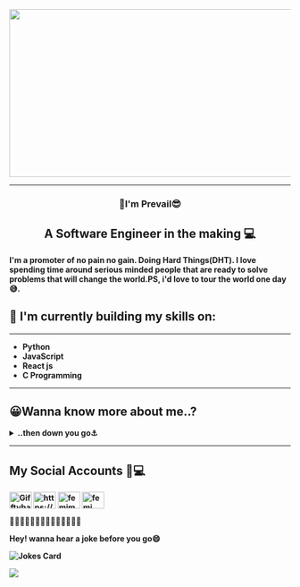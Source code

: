 
<span style="border-radius:15px" text-align="center">
<img src="https://user-images.githubusercontent.com/117872283/216997404-73759ab1-4e56-4245-825c-eeb6082653cf.gif" width="900px" height="300px">
</span>

___
<h3 align="center">
👋I'm <b>Prevail😎
</h3>
<h2 align="center">
A Software Engineer in the making 💻
</h2>
I'm a promoter of no pain no gain. Doing Hard Things(DHT). I love spending time around serious minded people that are ready to solve problems that will change the world.PS, i'd love to tour the world one day😅.

 
 ## 🌱 I'm currently building my skills on:
 ___

* Python
* JavaScript
* React js
* C Programming

<!--[![Top Langs](https://github-readme-stats.vercel.app/api/top-langs/?username=prevailugah&show_icons=true&theme=radical)](https://github.com/anuraghazra/github-readme-stats) -->
 
___
##  😀Wanna know more about me..?
<details>
<summary>
 ..then down you go⚓
</summary>
<p>
 
 ![Visitor Count](https://profile-counter.glitch.me/{prevailugah}/count.svg)
 
### I am a student of **ALX** and **HOLBERTON SCHOOL**, studying _Software Engineering_.
I enjoy being around smart and playful people😂

I eat alot..🍝🍩🍰 and drink coffee☕ that is justified,i'm a programmer😅  
**Fact**: For some reason i don't like "**C**" that much😓    
I'm a **NIGERIAN** 🇳🇬  
I love learning   
I love people that can see my mistakes and correct me.

Looking forward to working in a company, where i can put my skills to practise.

lastly, i love meeting new people and making friends, so please reach out to me via my ..  
 <b>Gmail</b>: prevailbugah@gmail.com   
 <b>Outlook</b> : prevailugah@outlook.com     
or via my social accounts below. Lets get to know each other.

That is all about me for now😴
</p>

</details>

___
## My Social Accounts 📲💻
<p align="center">

<a href="https://twitter.com/prevail_ugah" target="blank"><img align="center" src="https://raw.githubusercontent.com/rahuldkjain/github-profile-readme-generator/master/src/images/icons/Social/twitter.svg" alt="Gifftybabe" height="30" width="40" /></a>
<a href="https://www.linkedin.com/in/prevail-b-ugah" target="blank"><img align="center" src="https://raw.githubusercontent.com/rahuldkjain/github-profile-readme-generator/master/src/images/icons/Social/linked-in-alt.svg" alt="https://www.linkedin.com/in/Gifftybabe/" height="30" width="40" /></a>
<a href="https://www.facebook.com/prevail.ugah" target="blank"><img align="center" src="https://raw.githubusercontent.com/rahuldkjain/github-profile-readme-generator/master/src/images/icons/Social/facebook.svg" alt="femimakay" height="30" width="40" /></a>
 <a href="https://www.instagram.com/prevail.ugah" target="blank"><img align="center" src="https://raw.githubusercontent.com/rahuldkjain/github-profile-readme-generator/master/src/images/icons/Social/instagram.svg" alt="femi_makay" height="30" width="40" /></a>
</p>
 
<p>🔸🔸🔸🔸🔸🔸🔸🔸🔸🔸🔸🔸🔸🔸</p>
 <p>Hey! wanna hear a joke before you go😄</p>
<img src="https://readme-jokes.vercel.app/api?hideBorder" alt="Jokes Card" />

<p >
  <img src="https://readme-typing-svg.demolab.com/?lines=Thanks+for+reading+my+profile😁;+ Please+if+you+have+any+tips+for+me..;+.. on+how+to+improve+my+coding+skills..;+..don't+hesitate+to+reach+out+to+me😉;Byeeeeeeeeee👋👋👋👋👋&font=Fira%20Code&center=true&width=400&height=50&duration=4000&pause=1000&color=ff652f">
</p>

 













